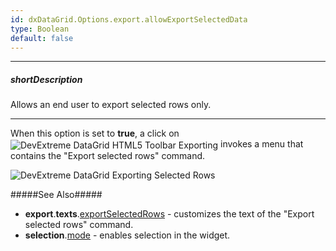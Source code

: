 ```yaml
---
id: dxDataGrid.Options.export.allowExportSelectedData
type: Boolean
default: false
---
```

---
##### shortDescription
Allows an end user to export selected rows only.

---
When this option is set to **true**, a click on <img src="/Content/images/doc/19_2/DataGrid/icons/toolbar_export.png" alt="DevExtreme DataGrid HTML5 Toolbar Exporting" style="vertical-align:middle"/> invokes a menu that contains the "Export selected rows" command.

![DevExtreme DataGrid Exporting Selected Rows](/Content/images/doc/19_2/DataGrid/Export_SelectedRows.png)

#####See Also#####
- **export**.**texts**.[exportSelectedRows](/api-reference/10%20UI%20Widgets/dxDataGrid/1%20Configuration/export/texts/exportSelectedRows.md '/Documentation/ApiReference/UI_Widgets/dxDataGrid/Configuration/export/texts/#exportSelectedRows') - customizes the text of the "Export selected rows" command.
- **selection**.[mode](/api-reference/10%20UI%20Widgets/GridBase/1%20Configuration/selection/mode.md '/Documentation/ApiReference/UI_Widgets/dxDataGrid/Configuration/selection/#mode') - enables selection in the widget.